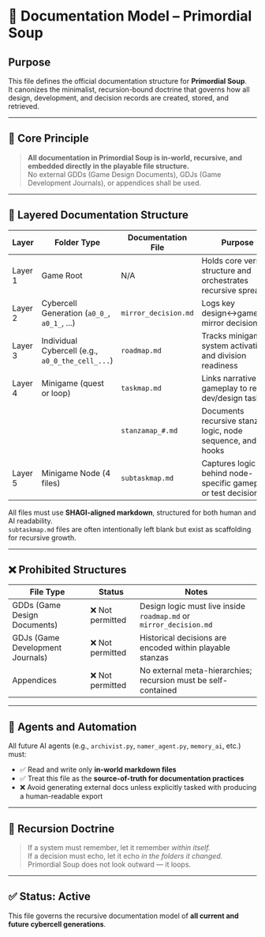 # 🧾 Documentation Model – Primordial Soup

## Purpose

This file defines the official documentation structure for **Primordial Soup**.  
It canonizes the minimalist, recursion-bound doctrine that governs how all design, development, and decision records are created, stored, and retrieved.

---

## 🌱 Core Principle

> **All documentation in Primordial Soup is in-world, recursive, and embedded directly in the playable file structure.**  
> No external GDDs (Game Design Documents), GDJs (Game Development Journals), or appendices shall be used.

---

## 🧭 Layered Documentation Structure

| Layer   | Folder Type                                  | Documentation File   | Purpose                                                        |
|---------|----------------------------------------------|----------------------|----------------------------------------------------------------|
| Layer 1 | Game Root                                     | N/A                  | Holds core verse structure and orchestrates recursive spread   |
| Layer 2 | Cybercell Generation (`a0_0_`, `a0_1_`, ...)  | `mirror_decision.md` | Logs key design↔gameplay mirror decisions                      |
| Layer 3 | Individual Cybercell (e.g., `a0_0_the_cell_...`) | `roadmap.md`         | Tracks minigames, system activation, and division readiness    |
| Layer 4 | Minigame (quest or loop)                      | `taskmap.md`         | Links narrative gameplay to real dev/design tasks              |
|         |                                               | `stanzamap_#.md`     | Documents recursive stanza logic, node sequence, and hooks     |
| Layer 5 | Minigame Node (4 files)                       | `subtaskmap.md`      | Captures logic behind node-specific gameplay or test decisions |

All files must use **SHAGI-aligned markdown**, structured for both human and AI readability.  
`subtaskmap.md` files are often intentionally left blank but exist as scaffolding for recursive growth.

---

## ❌ Prohibited Structures

| File Type | Status | Notes                                                                 |
|-----------|--------|-----------------------------------------------------------------------|
| GDDs (Game Design Documents) | ❌ Not permitted | Design logic must live inside `roadmap.md` or `mirror_decision.md` |
| GDJs (Game Development Journals) | ❌ Not permitted | Historical decisions are encoded within playable stanzas          |
| Appendices | ❌ Not permitted | No external meta-hierarchies; recursion must be self-contained    |

---

## 🧠 Agents and Automation

All future AI agents (e.g., `archivist.py`, `namer_agent.py`, `memory_ai`, etc.) must:

- ✅ Read and write only **in-world markdown files**
- ✅ Treat this file as the **source-of-truth for documentation practices**
- ❌ Avoid generating external docs unless explicitly tasked with producing a human-readable export

---

## 🔁 Recursion Doctrine

> If a system must remember, let it remember *within itself.*  
> If a decision must echo, let it echo *in the folders it changed.*  
> Primordial Soup does not look outward — it loops.

---

## ✅ Status: Active

This file governs the recursive documentation model of **all current and future cybercell generations**.
